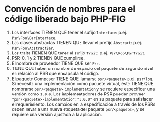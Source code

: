 Convención de nombres para el código liberado bajo PHP-FIG
===============================================

1. Los interfaces TIENEN QUE tener el sufijo `Interface`: p.ej. `Psr\Foo\BarInterface`.
2. Las clases abstractas TIENEN QUE llevar el prefijo `Abstract`: p.ej. `Psr\Foo\AbstractBar`.
3. Los traits TIENEN QUE tener el sufijo `Trait`: p.ej. `Psr\Foo\BarTrait`.
4. PSR-0, 1 y 2 TIENEN QUE cumplirse.
5. El nombre de proveedor TIENE QUE ser `Psr`.
6. TIENE QUE haber un nombre de espacio del paquete de segundo nivel en relación al PSR que encapsula el código.
7. El paquete Composer TIENE QUE llamarse `psr/<paquete>` p.ej. `psr/log`. Si necesita una implementación como paquete virtual, éste TIENE QUE nombrarse `psr/<paquete>-implementation` y se requiere especificar una versión como `1.0.0`. Los implementadores de PSR pueden proveer `"psr/<paquete>-implementatio":"1.0.0"` en su paquete para satisfacer el requerimiento. Los cambios en la especificación a través de los PSRs deben llevar a una nueva etiqueta del paquete `psr/<paquete>`, y se requiere una versión ajustada a la aplicación.